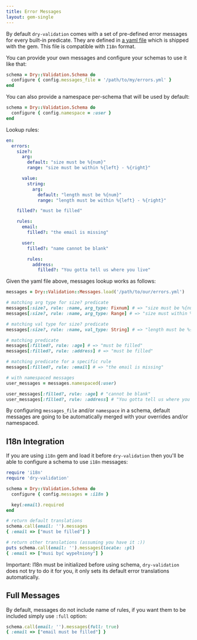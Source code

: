 ```yaml
---
title: Error Messages
layout: gem-single
---
```


By default `dry-validation` comes with a set of pre-defined error messages for every built-in predicate. They are defined in [a yaml file](https://github.com/dry-rb/dry-validation/blob/master/config/errors.yml) which is shipped with the gem. This file is compatible with `I18n` format.

You can provide your own messages and configure your schemas to use it like that:

``` ruby
schema = Dry::Validation.Schema do
  configure { config.messages_file = '/path/to/my/errors.yml' }
end
```

You can also provide a namespace per-schema that will be used by default:

``` ruby
schema = Dry::Validation.Schema do
  configure { config.namespace = :user }
end
```

Lookup rules:

``` yaml
en:
  errors:
    size?:
      arg:
        default: "size must be %{num}"
        range: "size must be within %{left} - %{right}"

      value:
        string:
          arg:
            default: "length must be %{num}"
            range: "length must be within %{left} - %{right}"

    filled?: "must be filled"

    rules:
      email:
        filled?: "the email is missing"

      user:
        filled?: "name cannot be blank"

        rules:
          address:
            filled?: "You gotta tell us where you live"
```

Given the yaml file above, messages lookup works as follows:

``` ruby
messages = Dry::Validation::Messages.load('/path/to/our/errors.yml')

# matching arg type for size? predicate
messages[:size?, rule: :name, arg_type: Fixnum] # => "size must be %{num}"
messages[:size?, rule: :name, arg_type: Range] # => "size must within %{left} - %{right}"

# matching val type for size? predicate
messages[:size?, rule: :name, val_type: String] # => "length must be %{num}"

# matching predicate
messages[:filled?, rule: :age] # => "must be filled"
messages[:filled?, rule: :address] # => "must be filled"

# matching predicate for a specific rule
messages[:filled?, rule: :email] # => "the email is missing"

# with namespaced messages
user_messages = messages.namespaced(:user)

user_messages[:filled?, rule: :age] # "cannot be blank"
user_messages[:filled?, rule: :address] # "You gotta tell us where you live"
```

By configuring `messages_file` and/or `namespace` in a schema, default messages are going to be automatically merged with your overrides and/or namespaced.

## I18n Integration

If you are using `i18n` gem and load it before `dry-validation` then you'll be able to configure a schema to use `i18n` messages:

``` ruby
require 'i18n'
require 'dry-validation'

schema = Dry::Validation.Schema do
  configure { config.messages = :i18n }

  key(:email).required
end

# return default translations
schema.call(email: '').messages
{ :email => ["must be filled"] }

# return other translations (assuming you have it :))
puts schema.call(email: '').messages(locale: :pl)
{ :email => ["musi być wypełniony"] }
```

Important: I18n must be initialized before using schema, `dry-validation` does not try to do it for you, it only sets its default error translations automatically.

## Full Messages

By default, messages do not include name of rules, if you want them to be included simply use `:full` option:

``` ruby
schema.call(email: '').messages(full: true)
{ :email => ["email must be filled"] }
```
